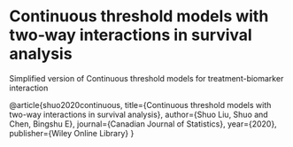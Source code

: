 # Continuous threshold models with two‐way interactions in survival analysis
Simplified version of Continuous threshold models for treatment-biomarker interaction

@article{shuo2020continuous,
  title={Continuous threshold models with two-way interactions in survival analysis},
  author={Shuo Liu, Shuo and Chen, Bingshu E},
  journal={Canadian Journal of Statistics},
  year={2020},
  publisher={Wiley Online Library}
}
